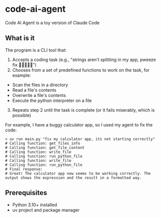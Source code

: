 # code-ai-agent
Code AI Agent is a toy version of Claude Code

## What is it
The program  is a CLI tool that:

1. Accepts a coding task (e.g., "strings aren't splitting in my app, pweeze fix 🥺👉🏽👈🏽")
2. Chooses from a set of predefined functions to work on the task, for example:
* Scan the files in a directory
* Read a file's contents
* Overwrite a file's contents
* Execute the python interpreter on a file
3. Repeats step 2 until the task is complete (or it fails miserably, which is possible)

For example, I have a buggy calculator app, so I used my agent to fix the code:
```
> uv run main.py "fix my calculator app, its not starting correctly"
# Calling function: get_files_info
# Calling function: get_file_content
# Calling function: write_file
# Calling function: run_python_file
# Calling function: write_file
# Calling function: run_python_file
# Final response:
# Great! The calculator app now seems to be working correctly. The output shows the expression and the result in a formatted way.
```

## Prerequisites
* Python 3.10+ installed
* uv project and package manager
